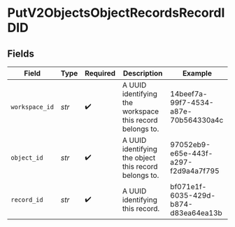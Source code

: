 # PutV2ObjectsObjectRecordsRecordIDID


## Fields

| Field                                                    | Type                                                     | Required                                                 | Description                                              | Example                                                  |
| -------------------------------------------------------- | -------------------------------------------------------- | -------------------------------------------------------- | -------------------------------------------------------- | -------------------------------------------------------- |
| `workspace_id`                                           | *str*                                                    | :heavy_check_mark:                                       | A UUID identifying the workspace this record belongs to. | 14beef7a-99f7-4534-a87e-70b564330a4c                     |
| `object_id`                                              | *str*                                                    | :heavy_check_mark:                                       | A UUID identifying the object this record belongs to.    | 97052eb9-e65e-443f-a297-f2d9a4a7f795                     |
| `record_id`                                              | *str*                                                    | :heavy_check_mark:                                       | A UUID identifying this record.                          | bf071e1f-6035-429d-b874-d83ea64ea13b                     |